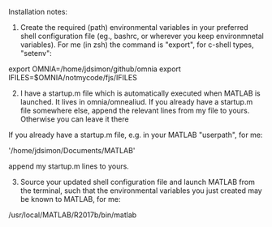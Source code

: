Installation notes:

1) Create the required (path) environmental variables in your
preferred shell configuration file (eg., bashrc, or wherever you keep
environmnetal variables).  For me (in zsh) the command is "export",
for c-shell types, "setenv":

export OMNIA=/home/jdsimon/github/omnia 
export IFILES=$OMNIA/notmycode/fjs/IFILES

2) I have a startup.m file which is automatically executed when MATLAB
is launched.  It lives in omnia/omnealiud.  If you already have a
startup.m file somewhere else, append the relevant lines from my file
to yours.  Otherwise you can leave it there

If you already have a startup.m file, e.g. in your MATLAB "userpath", for me:

'/home/jdsimon/Documents/MATLAB'

append my startup.m lines to yours.

3) Source your updated shell configuration file and launch MATLAB from
the terminal, such that the environmental variables you just created
may be known to MATLAB, for me:

/usr/local/MATLAB/R2017b/bin/matlab


